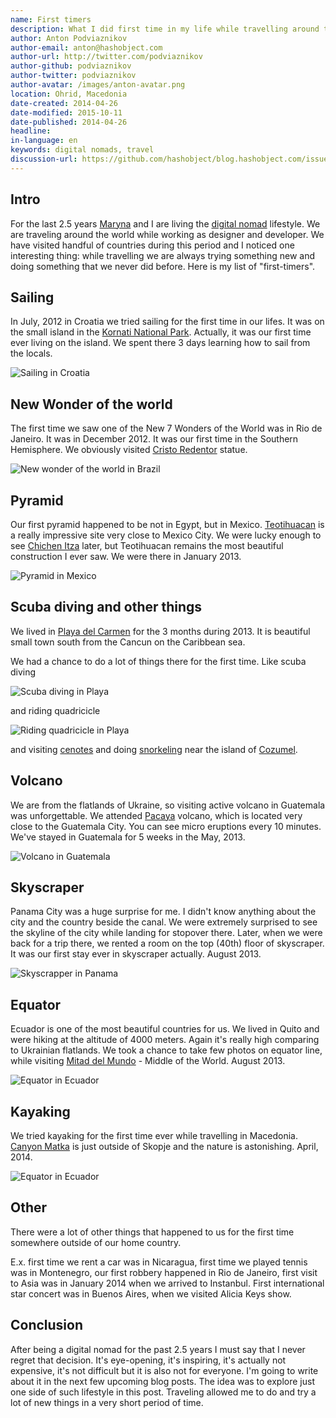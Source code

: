 ```yaml
---
name: First timers
description: What I did first time in my life while travelling around the world
author: Anton Podviaznikov
author-email: anton@hashobject.com
author-url: http://twitter.com/podviaznikov
author-github: podviaznikov
author-twitter: podviaznikov
author-avatar: /images/anton-avatar.png
location: Ohrid, Macedonia
date-created: 2014-04-26
date-modified: 2015-10-11
date-published: 2014-04-26
headline:
in-language: en
keywords: digital nomads, travel
discussion-url: https://github.com/hashobject/blog.hashobject.com/issues/15
---
```

## Intro

For the last 2.5 years [Maryna](http://twitter.com/m_aleksandrova) and I are living the
[digital nomad](http://en.wikipedia.org/wiki/Digital_nomad) lifestyle. We are traveling around the world while
working as designer and developer. We have visited handful of countries during this period and I noticed one interesting thing: while travelling we are always trying something new and doing something that we never did before.
Here is my list of "first-timers".

## Sailing

In July, 2012 in Croatia we tried sailing for the first time in our lifes. It was on the small island in the [Kornati National Park](http://en.wikipedia.org/wiki/Kornati). Actually, it was our first time ever living on the island. We spent there 3 days learning how to sail from the locals.

![Sailing in Croatia](/images/croatia-sailing.jpg)

## New Wonder of the world

The first time we saw one of the New 7 Wonders of the World was in Rio de Janeiro. It was in December 2012. It was our first time in the Southern Hemisphere. We obviously visited [Cristo Redentor](http://en.wikipedia.org/wiki/Corcovado) statue.

![New wonder of the world in Brazil](/images/rio-new-wonder.jpg)

## Pyramid

Our first pyramid happened to be not in Egypt, but in Mexico. [Teotihuacan](http://en.wikipedia.org/wiki/Teotihuacan) is a really impressive site very close to Mexico City.
We were lucky enough to see [Chichen Itza](http://en.wikipedia.org/wiki/Chichen_Itza) later, but
Teotihuacan remains the most beautiful construction I ever saw. We were there in January 2013.

![Pyramid in Mexico](/images/mexico-pyramid.jpg)

## Scuba diving and other things

We lived in [Playa del Carmen](http://en.wikipedia.org/wiki/Playa_del_Carmen) for the 3 months during 2013.
It is beautiful small town south from the Cancun on the Caribbean sea.

We had a chance to do a lot of things there for the first time. Like scuba diving


![Scuba diving in Playa](/images/playa-scuba-diving.jpg)

and riding quadricicle

![Riding quadricicle in Playa](/images/playa-quadricycle.jpg)

and visiting [cenotes](http://en.wikipedia.org/wiki/Cenote) and doing [snorkeling](http://en.wikipedia.org/wiki/Snorkeling) near the island of [Cozumel](http://en.wikipedia.org/wiki/Cozumel).

## Volcano

We are from the flatlands of Ukraine, so visiting active volcano in Guatemala was unforgettable. We attended
[Pacaya](http://en.wikipedia.org/wiki/Pacaya) volcano, which is located very close to the Guatemala City. You can see micro eruptions every 10 minutes. We've stayed in Guatemala for 5 weeks in the May, 2013.

![Volcano in Guatemala](/images/guatemala-volcano.jpg)

## Skyscraper

Panama City was a huge surprise for me. I didn't know anything about the city and the country beside the canal.
We were extremely surprised to see the skyline of the city while landing for stopover there. Later, when we were back for a trip there, we rented a room on the top (40th) floor of skyscraper. It was our first stay ever in skyscraper actually. August 2013.

![Skyscrapper in Panama](/images/panama-skyscraper.jpg)


## Equator

Ecuador is one of the most beautiful countries for us. We lived in Quito and were hiking at the altitude
of 4000 meters. Again it's really high comparing to Ukrainian flatlands. We took a chance to take few photos on
equator line, while visiting [Mitad del Mundo](http://en.wikipedia.org/wiki/Ciudad_Mitad_del_Mundo) - Middle of the World. August 2013.

![Equator in Ecuador](/images/ecuador-equator.jpg)


## Kayaking

We tried kayaking for the first time ever while travelling in Macedonia. [Canyon Matka](http://en.wikipedia.org/wiki/Matka_Canyon) is just outside of Skopje and the nature is
astonishing. April, 2014.

![Equator in Ecuador](/images/skopje-kayaking.jpg)

## Other

There were a lot of other things that happened to us for the first time somewhere outside of our home country.

E.x. first time we rent a car was in Nicaragua, first time we played tennis was in Montenegro, our first robbery
happened in Rio de Janeiro, first visit to Asia was in January 2014 when we arrived to Instanbul.
First international star concert was in Buenos Aires, when we visited Alicia Keys show.

## Conclusion

After being a digital nomad for the past 2.5 years I must say that I never regret that decision. It's eye-opening,
it's inspiring, it's actually not expensive, it's not difficult but it is also not for everyone. I'm going to write about it in the next few upcoming blog posts. The idea was to explore just one side of such lifestyle in this post.
Traveling allowed me to do and try a lot of new things in a very short period of time.
